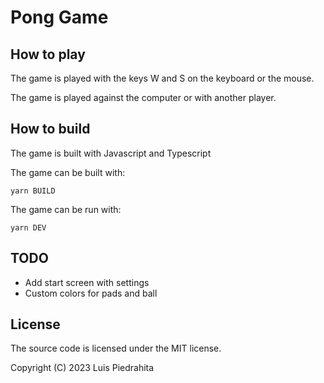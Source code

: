 # Pong Game

## How to play

The game is played with the keys W and S on the keyboard or the mouse.

The game is played against the computer or with another player.

## How to build

The game is built with Javascript and Typescript

The game can be built with:

    yarn BUILD

The game can be run with:

    yarn DEV

## TODO

-   Add start screen with settings
-   Custom colors for pads and ball

## License

The source code is licensed under the MIT license.

Copyright (C) 2023 Luis Piedrahita
